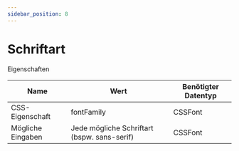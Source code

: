 ```yaml
---
sidebar_position: 8
---
```


# Schriftart

Eigenschaften

| Name              | Wert              | Benötigter Datentyp   |
| ----              | ----              | --------------------- |
| CSS-Eigenschaft   | fontFamily    | CSSFont           |
| Mögliche Eingaben | Jede mögliche Schriftart (bspw. sans-serif) | CSSFont           |